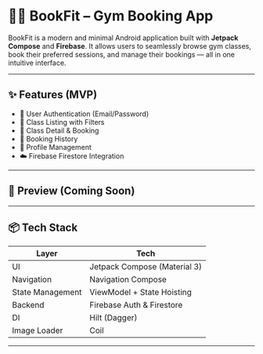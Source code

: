 # 🏋️‍♂️ BookFit – Gym Booking App

BookFit is a modern and minimal Android application built with **Jetpack Compose** and **Firebase**. It allows users to seamlessly browse gym classes, book their preferred sessions, and manage their bookings — all in one intuitive interface.

---

## ✨ Features (MVP)

- 🔐 User Authentication (Email/Password)
- 📅 Class Listing with Filters
- 📖 Class Detail & Booking
- 🧾 Booking History
- 👤 Profile Management
- ☁️ Firebase Firestore Integration

---

## 📸 Preview (Coming Soon)



---

## 📦 Tech Stack

| Layer         | Tech                             |
|--------------|----------------------------------|
| UI           | Jetpack Compose (Material 3)     |
| Navigation   | Navigation Compose                |
| State Management   | ViewModel + State Hoisting       |
| Backend      | Firebase Auth & Firestore        |
| DI           | Hilt (Dagger)                    |
| Image Loader | Coil                              |

---


